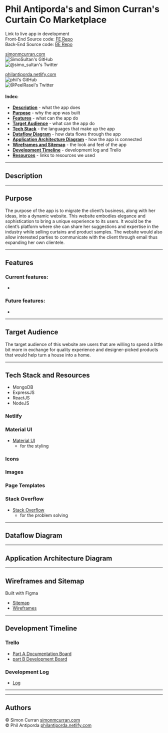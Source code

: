 # Phil Antiporda's and Simon Curran's Curtain Co Marketplace

<!-- The app: [thecurtain.co]()   -->
Link to live app in development  
Front-End Source code: [FE Repo](https://github.com/SimoSultan/curtainco_fe)  
Back-End Source code: [BE Repo](https://github.com/philrussel21/curtain_co_BE)  

[simonmcurran.com](https://www.simonmcurran.com/)  
![SimoSultan's GitHub](https://img.shields.io/github/followers/SimoSultan?logo=GitHub&style=for-the-badge)  
![@simo_sultan's Twitter](https://img.shields.io/twitter/follow/simo_sultan?color=%234183C4&logo=twitter&style=for-the-badge)  
<!-- ![Simons's LinkedIn](https://img.shields.io/badge/linkedin-%230077B5.svg?&style=for-the-badge&logo=linkedin&logoColor=white) -->

[philantiporda.netlify.com](https://philantiporda.netlify.app/index.html)  
![phil's GitHub](https://img.shields.io/github/followers/philrussel21?logo=GitHub&style=for-the-badge)  
![@PeelRasel's Twitter](https://img.shields.io/twitter/follow/PeelRasel?color=%234183C4&logo=twitter&style=for-the-badge)  
<!-- ![Phil's LinkedIn](https://img.shields.io/badge/linkedin-%230077B5.svg?&style=for-the-badge&logo=linkedin&logoColor=white) -->



#### Index:
- [**Description**](#Description) - what the app does
- [**Purpose**](#Purpose) - why the app was built
- [**Features**](#Features) - what can the app do
- [**Target Audience**](#Target-Audience) - what can the app do
- [**Tech Stack**](#Tech-Stack-and-Resources) - the languages that make up the app
- [**Dataflow Diagram**](#Dataflow-Diagram) - how data flows through the app
- [**Application Architecture Diagram**](#Application-Architecture-Diagram) - how the app is connected
- [**Wireframes and Sitemap**](#Wireframes-and-Sitemap) - the look and feel of the app
- [**Development Timeline**](#Development-Timeline) - development log and Trello
- [**Resources**](#Resources) - links to resources we used



---


## Description


---


## Purpose

The purpose of the app is to migrate the client’s business, along with her ideas, into a dynamic website. This website embodies elegance and sophistication to bring a unique experience to its users.
It would be the client’s platform where she can share her suggestions and expertise in the industry while selling curtains and product samples. The website would also allow interested parties to communicate with the client through email thus expanding her own clientele.

---

## Features	

### Current features:  

- 

### Future features:

- 

---


## Target Audience

The target audience of this website are users that are willing to spend a little bit more in exchange for quality experience and designer-picked products that would help turn a house into a home.

---


## Tech Stack and Resources

- MongoDB
- ExpressJS
- ReactJS
- NodeJS

### Netlify
<!-- - [Netlify](https://www.netlify.com/)
  - for deployment -->

### Material UI
- [Material UI](https://material-ui.com/)
  - for the styling

### Icons
<!-- - [Font Awesome](https://fontawesome.com/)
  - for the GitHub and Twitter icons in the footer -->

### Images
<!-- - [Canva](https://www.canva.com/design/DAEIOVa5ems/q-Y-EyYIIxNcoSLm1ATabA/edit)
  - for the logo... -->

### Page Templates
<!-- - [404 Page]()
  - 404 page... -->

### Stack Overflow
- [Stack Overflow](https://stackoverflow.com/)
  - for the problem solving

---


## Dataflow Diagram


---


## Application Architecture Diagram


---


## Wireframes and Sitemap

Built with Figma

- [Sitemap](https://www.figma.com/file/UHm86rh8y2z1ELencrFId1/Sitemap?node-id=0%3A1)
- [Wireframes](https://material-ui.com/)

---


## Development Timeline


### Trello

- [Part A Documentation Board](https://trello.com/b/VF6Vc7Ri/part-1-documentation)
- [part B Development Board](https://trello.com/b/bWDaFBft/part-2-code)

### Development Log
- [Log](./docs/dev-log.md)

---



<!-- ## Copyright

MIT License

Copyright (c) 2020 Simon Curran & Phil Antiporda

Permission is hereby granted, free of charge, to any person obtaining a copy
of this software and associated documentation files (the "Software"), to deal
in the Software without restriction, including without limitation the rights
to use, copy, modify, merge, publish, distribute, sublicense, and/or sell
copies of the Software, and to permit persons to whom the Software is
furnished to do so, subject to the following conditions:

The above copyright notice and this permission notice shall be included in all
copies or substantial portions of the Software.

THE SOFTWARE IS PROVIDED "AS IS", WITHOUT WARRANTY OF ANY KIND, EXPRESS OR
IMPLIED, INCLUDING BUT NOT LIMITED TO THE WARRANTIES OF MERCHANTABILITY,
FITNESS FOR A PARTICULAR PURPOSE AND NONINFRINGEMENT. IN NO EVENT SHALL THE
AUTHORS OR COPYRIGHT HOLDERS BE LIABLE FOR ANY CLAIM, DAMAGES OR OTHER
LIABILITY, WHETHER IN AN ACTION OF CONTRACT, TORT OR OTHERWISE, ARISING FROM,
OUT OF OR IN CONNECTION WITH THE SOFTWARE OR THE USE OR OTHER DEALINGS IN THE
SOFTWARE. -->


---

## Authors

© Simon Curran [simonmcurran.com](https://www.simonmcurran.com/)  
© Phil Antiporda [philantiporda.netlify.com](https://philantiporda.netlify.app/index.html)